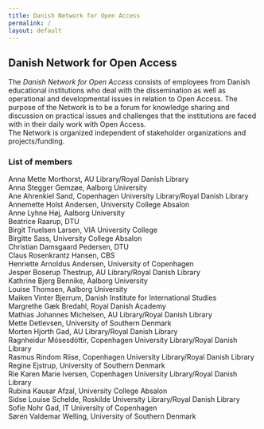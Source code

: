 ```yaml
---
title: Danish Network for Open Access 
permalink: /
layout: default
---
```


## Danish Network for Open Access

The _Danish Network for Open Access_ consists of employees from Danish educational institutions 
who deal with the dissemination as well as operational and developmental issues in relation to Open Access. 
The purpose of the Network is to be a forum for knowledge sharing and discussion on practical issues and challenges 
that the institutions are faced with in their daily work with Open Access.<br/> 
The Network is organized independent of stakeholder organizations and projects/funding.

### List of members

Anna Mette Morthorst, AU Library/Royal Danish Library<br/>
Anna Stegger Gemzøe, Aalborg University<br/>
Ane Ahrenkiel Sand, Copenhagen University Library/Royal Danish Library<br/>
Annemette Holst Andersen, University College Absalon<br/>
Anne Lyhne Høj, Aalborg University<br/>
Beatrice Raarup, DTU<br/>
Birgit Truelsen Larsen, VIA University College<br/>
Birgitte Sass, University College Absalon<br/>
Christian Damsgaard Pedersen, DTU<br/>
Claus Rosenkrantz Hansen, CBS<br/>
Henriette Arnoldus Andersen, University of Copenhagen<br/>
Jesper Boserup Thestrup, AU Library/Royal Danish Library<br/>
Kathrine Bjerg Bennike, Aalborg University<br/> 
Louise Thomsen, Aalborg University<br/>
Maiken Vinter Bjerrum, Danish Institute for International Studies<br/>
Margrethe Gæk Bredahl, Royal Danish Academy<br/>
Mathias Johannes Michelsen, AU Library/Royal Danish Library<br/>
Mette Detlevsen, University of Southern Denmark<br/>
Morten Hjorth Gad, AU Library/Royal Danish Library<br/>
Ragnheidur Mósesdóttir, Copenhagen University Library/Royal Danish Library<br/>
Rasmus Rindom Riise, Copenhagen University Library/Royal Danish Library<br/>
Regine Ejstrup, University of Southern Denmark<br/>
Rie Karen Marie Iversen, Copenhagen University Library/Royal Danish Library<br/>
Rubina Kausar Afzal, University College Absalon<br/>
Sidse Louise Schelde, Roskilde University Library/Royal Danish Library<br/>
Sofie Nohr Gad, IT University of Copenhagen<br/>
Søren Valdemar Welling, University of Southern Denmark<br/>
